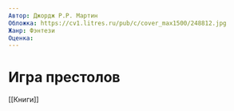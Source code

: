 ```yaml
---
Автор: Джордж Р.Р. Мартин
Обложка: https://cv1.litres.ru/pub/c/cover_max1500/248812.jpg
Жанр: Фэнтези
Оценка: 
---
```


# Игра престолов

[[Книги]]